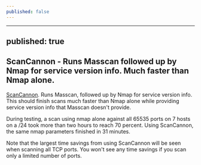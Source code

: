 ```yaml
---
published: false
---
```

---
published: true
---
## ScanCannon - Runs Masscan followed up by Nmap for service version info. Much faster than Nmap alone.

[ScanCannon](https://github.com/sdcampbell/ScanCannon). Runs Masscan, followed up by Nmap for service version info. This should finish scans much faster than Nmap alone while providing service version info that Masscan doesn't provide.

During testing, a scan using nmap alone against all 65535 ports on 7 hosts on a /24 took more than two hours to reach 70 percent. Using ScanCannon, the same nmap parameters finished in 31 minutes.

Note that the largest time savings from using ScanCannon will be seen when scanning all TCP ports. You won't see any time savings if you scan only a limited number of ports.
